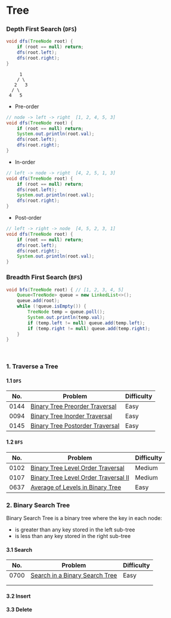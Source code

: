 # Tree

### Depth First Search (`DFS`)

```java
void dfs(TreeNode root) {
    if (root == null) return;
    dfs(root.left);
    dfs(root.right);
}
```

```
     1
    / \
   2   3
  / \
 4   5
```

- Pre-order

```java
// node -> left -> right  [1, 2, 4, 5, 3]
void dfs(TreeNode root) {
    if (root == null) return;
    System.out.println(root.val);
    dfs(root.left);
    dfs(root.right);
}
```

- In-order

```java
// left -> node -> right  [4, 2, 5, 1, 3]
void dfs(TreeNode root) {
    if (root == null) return;
    dfs(root.left);
    System.out.println(root.val);
    dfs(root.right);
}
```

- Post-order

```java
// left -> right -> node  [4, 5, 2, 3, 1]
void dfs(TreeNode root) {
    if (root == null) return;
    dfs(root.left);
    dfs(root.right);
    System.out.println(root.val);
}
```

### Breadth First Search (`BFS`)

```java
void bfs(TreeNode root) { // [1, 2, 3, 4, 5]
	Queue<TreeNode> queue = new LinkedList<>();
	queue.add(root);
	while (!queue.isEmpty()) {
		TreeNode temp = queue.poll();
        System.out.println(temp.val);
		if (temp.left != null) queue.add(temp.left);
		if (temp.right != null) queue.add(temp.right);
	}
}
```

<br>

### 1. Traverse a Tree

#### 1.1 `DFS`

| No.  | Problem                                                      | Difficulty |
| ---- | ------------------------------------------------------------ | ---------- |
| 0144 | [Binary Tree Preorder Traversal](https://leetcode.com/problems/binary-tree-preorder-traversal/) | Easy       |
| 0094 | [Binary Tree Inorder Traversal](https://leetcode.com/problems/binary-tree-inorder-traversal/) | Easy       |
| 0145 | [Binary Tree Postorder Traversal](https://leetcode.com/problems/binary-tree-postorder-traversal/) | Easy       |

#### 1.2 `BFS`

| No.  | Problem                                                      | Difficulty |
| ---- | ------------------------------------------------------------ | ---------- |
| 0102 | [Binary Tree Level Order Traversal](https://leetcode.com/problems/binary-tree-level-order-traversal/) | Medium     |
| 0107 | [Binary Tree Level Order Traversal II](https://leetcode.com/problems/binary-tree-level-order-traversal-ii/solution/) | Medium     |
| 0637 | [Average of Levels in Binary Tree](https://leetcode.com/problems/average-of-levels-in-binary-tree/) | Easy       |



### 2. Binary Search Tree

Binary Search Tree is a binary tree where the key in each node:

- is greater than any key stored in the left sub-tree
- is less than any key stored in the right sub-tree

#### 3.1 Search

| No.  | Problem                                                      | Difficulty |
| ---- | ------------------------------------------------------------ | ---------- |
| 0700 | [Search in a Binary Search Tree](https://leetcode.com/problems/search-in-a-binary-search-tree/) | Easy       |
|      |                                                              |            |
|      |                                                              |            |



#### 3.2 Insert

#### 3.3 Delete

